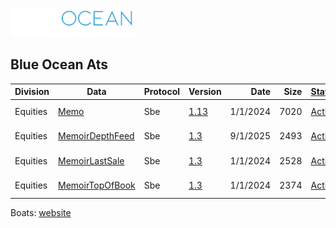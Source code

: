[![Boats](https://github.com/Open-Markets-Initiative/Directory/blob/main/Organizations/Boats/Images/Logo.png)](https://blueocean-tech.io)


## Blue Ocean Ats

| Division | Data | Protocol | Version | Date | Size | [Status][Omi.Glossary.Status] | [Testing][Omi.Glossary.Testing] | Specification |
| --- | --- | --- | --- | ---: | ---: | --- | --- | --- |
| Equities | [Memo][Boats.Equities.Memo.Sbe.v1.13.Dissector] | Sbe | [1.13][Boats.Equities.Memo.Sbe.v1.13.Dissector] | 1/1/2024 | 7020 | [Active][Omi.Glossary.Status.Active] | [Beta][Omi.Glossary.Testing.Beta] | [url][Boats.Equities.Memo.Sbe.v1.13.Url] - [pdf][Boats.Equities.Memo.Sbe.v1.13.Pdf] - [xml][Boats.Equities.Memo.Sbe.v1.13.Xml] |
| Equities | [MemoirDepthFeed][Boats.Equities.MemoirDepthFeed.Sbe.v1.3.Dissector] | Sbe | [1.3][Boats.Equities.MemoirDepthFeed.Sbe.v1.3.Dissector] | 9/1/2025 | 2493 | [Active][Omi.Glossary.Status.Active] | [Beta][Omi.Glossary.Testing.Beta] | [url][Boats.Equities.MemoirDepthFeed.Sbe.v1.3.Url] - [pdf][Boats.Equities.MemoirDepthFeed.Sbe.v1.3.Pdf] - [xml][Boats.Equities.MemoirDepthFeed.Sbe.v1.3.Xml] |
| Equities | [MemoirLastSale][Boats.Equities.MemoirLastSale.Sbe.v1.3.Dissector] | Sbe | [1.3][Boats.Equities.MemoirLastSale.Sbe.v1.3.Dissector] | 1/1/2024 | 2528 | [Active][Omi.Glossary.Status.Active] | [Beta][Omi.Glossary.Testing.Beta] | [url][Boats.Equities.MemoirLastSale.Sbe.v1.3.Url] - [pdf][Boats.Equities.MemoirLastSale.Sbe.v1.3.Pdf] - [xml][Boats.Equities.MemoirLastSale.Sbe.v1.3.Xml] |
| Equities | [MemoirTopOfBook][Boats.Equities.MemoirTopOfBook.Sbe.v1.3.Dissector] | Sbe | [1.3][Boats.Equities.MemoirTopOfBook.Sbe.v1.3.Dissector] | 1/1/2024 | 2374 | [Active][Omi.Glossary.Status.Active] | [Beta][Omi.Glossary.Testing.Beta] | [url][Boats.Equities.MemoirTopOfBook.Sbe.v1.3.Url] - [pdf][Boats.Equities.MemoirTopOfBook.Sbe.v1.3.Pdf] - [xml][Boats.Equities.MemoirTopOfBook.Sbe.v1.3.Xml] |


Boats: [website](https://blueocean-tech.io "Go to Blue Ocean Ats")


[Omi.Glossary.Status]: https://github.com/Open-Markets-Initiative/Directory/blob/main/Glossary/Status.md "Protocol Deployment Status"
[Omi.Glossary.Status.Active]: https://github.com/Open-Markets-Initiative/Directory/blob/main/Glossary/Status.md "Deployment Status: Protocol is in active production"
[Omi.Glossary.Status.Deprecated]: https://github.com/Open-Markets-Initiative/Directory/blob/main/Glossary/Status.md "Deployment Status: Protocol is no longer in active use"
[Omi.Glossary.Status.Future]: https://github.com/Open-Markets-Initiative/Directory/blob/main/Glossary/Status.md "Deployment Status: Protocol is not yet deployed to an active production environment"
[Omi.Glossary.Status.Unknown]: https://github.com/Open-Markets-Initiative/Directory/blob/main/Glossary/Status.md "Deployment Status: Protocol deployment status is unknown"
[Omi.Glossary.Status.Header]: https://github.com/Open-Markets-Initiative/Directory/blob/main/Glossary/Status.md "Deployment Status: Header only protocol provided for debugging"
[Omi.Glossary.Testing]: https://github.com/Open-Markets-Initiative/Directory/blob/main/Glossary/Testing.md "Protocol Testing Status"
[Omi.Glossary.Testing.Verified]: https://github.com/Open-Markets-Initiative/Directory/blob/main/Glossary/Testing.md "Testing Status: Protocol has been tested on live data"
[Omi.Glossary.Testing.Incomplete]: https://github.com/Open-Markets-Initiative/Directory/blob/main/Glossary/Testing.md "Testing Status: Protocol has been tested on live data but contains known issues"
[Omi.Glossary.Testing.Beta]: https://github.com/Open-Markets-Initiative/Directory/blob/main/Glossary/Testing.md "Testing Status: Protocol has not been tested and structure is speculative"
[Omi.Glossary.Testing.Untested]: https://github.com/Open-Markets-Initiative/Directory/blob/main/Glossary/Testing.md "Testing Status: Protocol has not been tested on live data"

[Boats.Equities.Memo.Sbe.v1.13.Dissector]: https://github.com/Open-Markets-Initiative/wireshark-lua/blob/main/Boats/Boats_Equities_Memo_Sbe_v1_13_Dissector.lua "Boats Equities Memo Sbe v1.13 Wireshark Dissector"
[Boats.Equities.Memo.Sbe.v1.13.Url]: https://blueocean-tech.io/trading-updates "Blue Ocean Ats 1.13 Url"
[Boats.Equities.Memo.Sbe.v1.13.Pdf]: https://github.com/Open-Markets-Initiative/Directory/blob/main/Organizations/Boats/Specifications/Equities/Memo/Boats.Equities.Memo.Sbe.v1.13.pdf "Blue Ocean Ats 1.13 Pdf"
[Boats.Equities.Memo.Sbe.v1.13.Xml]: https://github.com/Open-Markets-Initiative/Directory/blob/main/Organizations/Boats/Specifications/Equities/Memo/Boats.Equities.Memo.Sbe.v1.13.xml "Blue Ocean Ats 1.13 Xml"
[Boats.Equities.MemoirDepthFeed.Sbe.v1.3.Dissector]: https://github.com/Open-Markets-Initiative/wireshark-lua/blob/main/Boats/Boats_Equities_MemoirDepthFeed_Sbe_v1_3_Dissector.lua "Boats Equities MemoirDepthFeed Sbe v1.3 Wireshark Dissector"
[Boats.Equities.MemoirDepthFeed.Sbe.v1.3.Url]: https://blueocean-tech.io/trading-updates "Blue Ocean Ats 1.3 Url"
[Boats.Equities.MemoirDepthFeed.Sbe.v1.3.Pdf]: https://github.com/Open-Markets-Initiative/Directory/blob/main/Organizations/Boats/Specifications/Equities/MemoirDepth/Boats.Equities.MemoirDepthFeed.Sbe.v1.3.pdf "Blue Ocean Ats 1.3 Pdf"
[Boats.Equities.MemoirDepthFeed.Sbe.v1.3.Xml]: https://github.com/Open-Markets-Initiative/Directory/blob/main/Organizations/Boats/Specifications/Equities/MemoirDepth/Boats.Equities.MemoirDepthFeed.Sbe.v1.3.xml "Blue Ocean Ats 1.3 Xml"
[Boats.Equities.MemoirLastSale.Sbe.v1.3.Dissector]: https://github.com/Open-Markets-Initiative/wireshark-lua/blob/main/Boats/Boats_Equities_MemoirLastSale_Sbe_v1_3_Dissector.lua "Boats Equities MemoirLastSale Sbe v1.3 Wireshark Dissector"
[Boats.Equities.MemoirLastSale.Sbe.v1.3.Url]: https://blueocean-tech.io/trading-updates "Blue Ocean Ats 1.3 Url"
[Boats.Equities.MemoirLastSale.Sbe.v1.3.Pdf]: https://github.com/Open-Markets-Initiative/Directory/blob/main/Organizations/Boats/Specifications/Equities/MemoirLastSale/Boats.Equities.MemoirLastSale.Sbe.v1.3.pdf "Blue Ocean Ats 1.3 Pdf"
[Boats.Equities.MemoirLastSale.Sbe.v1.3.Xml]: https://github.com/Open-Markets-Initiative/Directory/blob/main/Organizations/Boats/Specifications/Equities/MemoirLastSale/Boats.Equities.MemoirLastSale.Sbe.v1.3.xml "Blue Ocean Ats 1.3 Xml"
[Boats.Equities.MemoirTopOfBook.Sbe.v1.3.Dissector]: https://github.com/Open-Markets-Initiative/wireshark-lua/blob/main/Boats/Boats_Equities_MemoirTopOfBook_Sbe_v1_3_Dissector.lua "Boats Equities MemoirTopOfBook Sbe v1.3 Wireshark Dissector"
[Boats.Equities.MemoirTopOfBook.Sbe.v1.3.Url]: https://blueocean-tech.io/trading-updates "Blue Ocean Ats 1.3 Url"
[Boats.Equities.MemoirTopOfBook.Sbe.v1.3.Pdf]: https://github.com/Open-Markets-Initiative/Directory/blob/main/Organizations/Boats/Specifications/Equities/MemoirTop/Boats.Equities.MemoirTopOfBook.Sbe.v1.3.pdf "Blue Ocean Ats 1.3 Pdf"
[Boats.Equities.MemoirTopOfBook.Sbe.v1.3.Xml]: https://github.com/Open-Markets-Initiative/Directory/blob/main/Organizations/Boats/Specifications/Equities/MemoirTop/Boats.Equities.MemoirTopOfBook.Sbe.v1.3.xml "Blue Ocean Ats 1.3 Xml"

